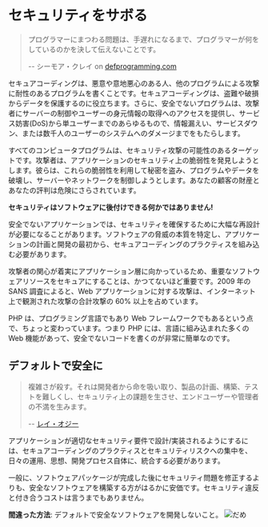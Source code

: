 # セキュリティをサボる #

> プログラマーにまつわる問題は、手遅れになるまで、プログラマーが何をしているのかを決して伝えないことです。
>
> -- シーモア・クレイ on [defprogramming.com](http://www.defprogramming.com/q/6e61ae30a855/)

セキュアコーディングは、悪意や意地悪心のある人、他のプログラムによる攻撃に耐性のあるプログラムを書くことです。セキュアコーディングは、盗難や破損からデータを保護するのに役立ちます。さらに、安全でないプログラムは、攻撃者にサーバーの制御やユーザーの身元情報の取得へのアクセスを提供し、サービス妨害(DoS)から単ユーザーまでのあらゆるもので、情報漏えい、サービスダウン、または数千人のユーザーのシステムへのダメージまでをもたらします。

すべてのコンピュータプログラムは、セキュリティ攻撃の可能性のあるターゲットです。攻撃者は、アプリケーションのセキュリティ上の脆弱性を発見しようとします。彼らは、これらの脆弱性を利用して秘密を盗み、プログラムやデータを破壊し、サーバーやネットワークを制御しようとします。あなたの顧客の財産とあなたの評判は危険にさらされています。

**セキュリティはソフトウェアに後付けできる何かではありません!**

安全でないアプリケーションでは、セキュリティを確保するために大幅な再設計が必要になることがあります。ソフトウェアの脅威の本質を特定し、アプリケーションの計画と開発の最初から、セキュアコーディングのプラクティスを組み込む必要があります。

攻撃者の関心が着実にアプリケーション層に向かっているため、重要なソフトウェアリソースをセキュアにすることは、かつてないほど重要です。2009 年の SANS 調査によると、Web アプリケーションに対する攻撃は、インターネット上で観測された攻撃の合計攻撃の 60% 以上を占めています。

PHP は、プログラミング言語でもあり Web フレームワークでもあるという点で、ちょっと変わっています。つまり PHP には、言語に組み込まれた多くの Web 機能があって、安全でないコードを書くのが非常に簡単なのです。

## デフォルトで安全に ##

> 複雑さが殺す。それは開発者から命を吸い取り、製品の計画、構築、テストを難しくし、セキュリティ上の課題を生させ、エンドユーザーや管理者の不満を生みます。
>
> -- [レイ・オジー](www.azquotes.com/quote/585933)

アプリケーションが適切なセキュリティ要件で設計/実装されるようにするには、セキュアコーディングのプラクティスとセキュリティリスクへの集中を、日々の運用、思想、開発プロセス自体に、統合する必要があります。

一般に、ソフトウェアパッケージが完成した後にセキュリティ問題を修正するよりも、安全なソフトウェアを構築する方がはるかに安価です。セキュリティ違反と付き合うコストは言うまでもありません。

**間違った方法**: デフォルトで安全なソフトウェアを開発しないこと。 ![だめ](/img/thumbs-down.png)
